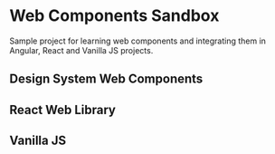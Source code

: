 # Web Components Sandbox

Sample project for learning web components and integrating them in Angular, React and Vanilla JS projects.

## Design System Web Components 


## React Web Library


## Vanilla JS